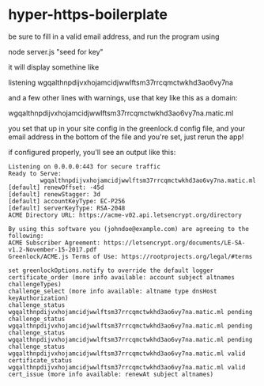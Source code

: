 # hyper-https-boilerplate

be sure to fill in a valid email address, and run the program using

node server.js "seed for key"

it will display somethine like

listening wgqalthnpdijvxhojamcidjwwlftsm37rrcqmctwkhd3ao6vy7na

and a few other lines with warnings, use that key like this as a domain:

wgqalthnpdijvxhojamcidjwwlftsm37rrcqmctwkhd3ao6vy7na.matic.ml

you set that up in your site config in the greenlock.d config file, and your email address in the bottom of the file and you're set, just rerun the app!

if configured properly, you'll see an output like this:

```Listening on 0.0.0.0:80 for ACME challenges, and redirecting to HTTPS
Listening on 0.0.0.0:443 for secure traffic
Ready to Serve:
         wgqalthnpdijvxhojamcidjwwlftsm37rrcqmctwkhd3ao6vy7na.matic.ml
[default] renewOffset: -45d
[default] renewStagger: 3d
[default] accountKeyType: EC-P256
[default] serverKeyType: RSA-2048
ACME Directory URL: https://acme-v02.api.letsencrypt.org/directory

By using this software you (johndoe@example.com) are agreeing to the following:
ACME Subscriber Agreement: https://letsencrypt.org/documents/LE-SA-v1.2-November-15-2017.pdf
Greenlock/ACME.js Terms of Use: https://rootprojects.org/legal/#terms

set greenlockOptions.notify to override the default logger
certificate_order (more info available: account subject altnames challengeTypes)
challenge_select (more info available: altname type dnsHost keyAuthorization)
challenge_status wgqalthnpdijvxhojamcidjwwlftsm37rrcqmctwkhd3ao6vy7na.matic.ml pending
challenge_status wgqalthnpdijvxhojamcidjwwlftsm37rrcqmctwkhd3ao6vy7na.matic.ml pending
challenge_status wgqalthnpdijvxhojamcidjwwlftsm37rrcqmctwkhd3ao6vy7na.matic.ml pending
challenge_status wgqalthnpdijvxhojamcidjwwlftsm37rrcqmctwkhd3ao6vy7na.matic.ml valid
certificate_status wgqalthnpdijvxhojamcidjwwlftsm37rrcqmctwkhd3ao6vy7na.matic.ml valid
cert_issue (more info available: renewAt subject altnames)
```


